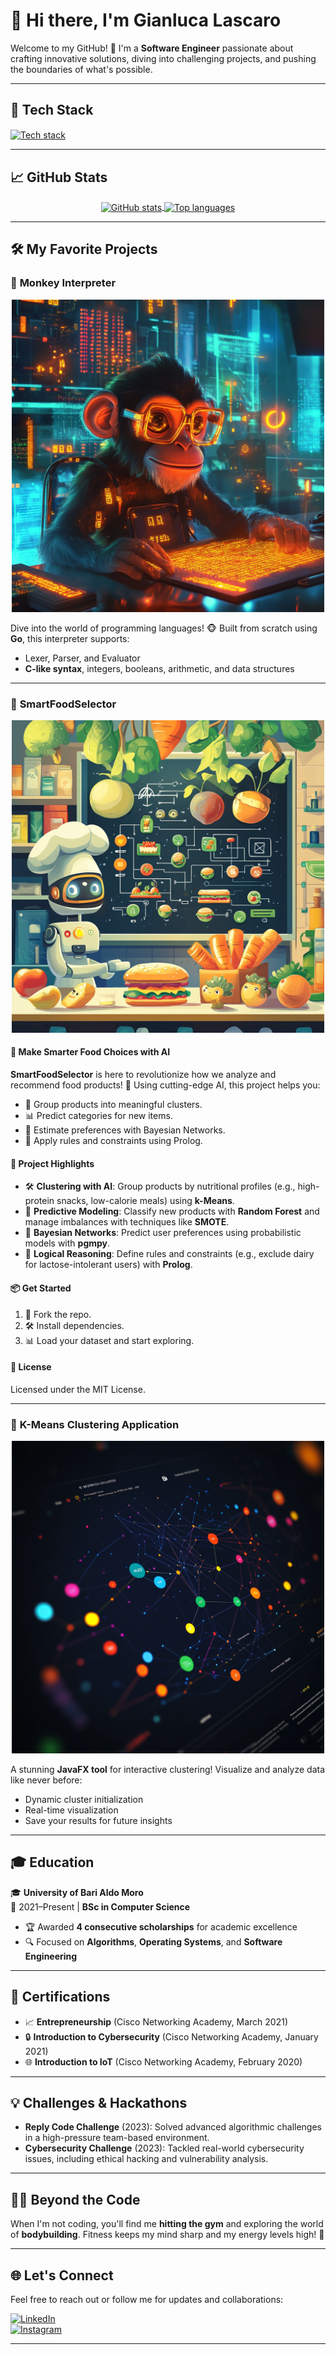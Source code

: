 # 👋 Hi there, I'm Gianluca Lascaro

Welcome to my GitHub! 🚀 I'm a **Software Engineer** passionate about crafting innovative solutions, diving into challenging projects, and pushing the boundaries of what's possible. 

---

## 🚀 Tech Stack
<a href="https://github.com/tandpfun/skill-icons">
  <img align="center" src="https://skillicons.dev/icons?i=java,python,go,cpp,git,github&theme=dark" alt="Tech stack" />
</a>

---

## 📈 GitHub Stats
<div align="center">
  <a href="https://github.com/anuraghazra/github-readme-stats">
    <img align="center" src="https://github-readme-stats.vercel.app/api?username=byluca&theme=tokyonight" alt="GitHub stats" />
  </a>
  <a href="https://github.com/anuraghazra/anuraghazra.github.io">
    <img align="center" src="https://github-readme-stats.vercel.app/api/top-langs/?username=byluca&layout=compact&theme=tokyonight" alt="Top languages" />
  </a>
</div>

---

## 🛠️ My Favorite Projects

### 🐒 **Monkey Interpreter**

<div align="center">
  <img src="https://github.com/byluca/monkey-interpreter/blob/main/monkeyinterpreter.png" alt="Monkey Interpreter Logo" width="500" height="500">
</div>

Dive into the world of programming languages! 🐵 Built from scratch using **Go**, this interpreter supports:
- Lexer, Parser, and Evaluator
- **C-like syntax**, integers, booleans, arithmetic, and data structures

---

### 🥗 **SmartFoodSelector**

<div align="center">
  <img src="https://github.com/byluca/SmartFoodSelector/blob/main/food.png" alt="SmartFoodSelector Logo" width="500" height="500">
</div>

#### 🍴 **Make Smarter Food Choices with AI**  
**SmartFoodSelector** is here to revolutionize how we analyze and recommend food products! 🚀 Using cutting-edge AI, this project helps you:  
- 🤖 Group products into meaningful clusters.  
- 📊 Predict categories for new items.  
- 🧠 Estimate preferences with Bayesian Networks.  
- 🧩 Apply rules and constraints using Prolog.

#### 🌟 **Project Highlights**
- 🛠️ **Clustering with AI**: Group products by nutritional profiles (e.g., high-protein snacks, low-calorie meals) using **k-Means**.  
- 🧠 **Predictive Modeling**: Classify new products with **Random Forest** and manage imbalances with techniques like **SMOTE**.  
- 🔮 **Bayesian Networks**: Predict user preferences using probabilistic models with **pgmpy**.  
- 🧩 **Logical Reasoning**: Define rules and constraints (e.g., exclude dairy for lactose-intolerant users) with **Prolog**.

#### 📦 **Get Started**
1. 🍴 Fork the repo.  
2. 🛠️ Install dependencies.  
3. 📊 Load your dataset and start exploring.  

#### 📜 **License**  
Licensed under the MIT License.  

---

### 🌟 **K-Means Clustering Application**

<div align="center">
  <img src="https://github.com/byluca/K-Means-Clustering-Application/blob/main/cluster.png" alt="K-Means Clustering Logo" width="500" height="500">
</div>

A stunning **JavaFX tool** for interactive clustering! Visualize and analyze data like never before:
- Dynamic cluster initialization
- Real-time visualization
- Save your results for future insights

---

## 🎓 Education

🎓 **University of Bari Aldo Moro**  
📅 2021–Present | **BSc in Computer Science**  
- 🏆 Awarded **4 consecutive scholarships** for academic excellence  
- 🔍 Focused on **Algorithms**, **Operating Systems**, and **Software Engineering**

---

## 📜 Certifications

- 📈 **Entrepreneurship** (Cisco Networking Academy, March 2021)  
- 🔒 **Introduction to Cybersecurity** (Cisco Networking Academy, January 2021)  
- 🌐 **Introduction to IoT** (Cisco Networking Academy, February 2020)  

---

## 💡 Challenges & Hackathons

- **Reply Code Challenge** (2023): Solved advanced algorithmic challenges in a high-pressure team-based environment.  
- **Cybersecurity Challenge** (2023): Tackled real-world cybersecurity issues, including ethical hacking and vulnerability analysis.  

---

## 🏋️‍♂️ Beyond the Code

When I'm not coding, you'll find me **hitting the gym** and exploring the world of **bodybuilding**. Fitness keeps my mind sharp and my energy levels high! 💪

---

## 🌐 Let's Connect

Feel free to reach out or follow me for updates and collaborations:

[![LinkedIn](https://img.shields.io/badge/LinkedIn-Connect-blue?style=flat-square&logo=linkedin)](https://www.linkedin.com/in/gianluca-lascaro-68567b1b8/)  
[![Instagram](https://img.shields.io/badge/Instagram-Follow-purple?style=flat-square&logo=instagram)](https://www.instagram.com/gianluca.lascaro/)

---
